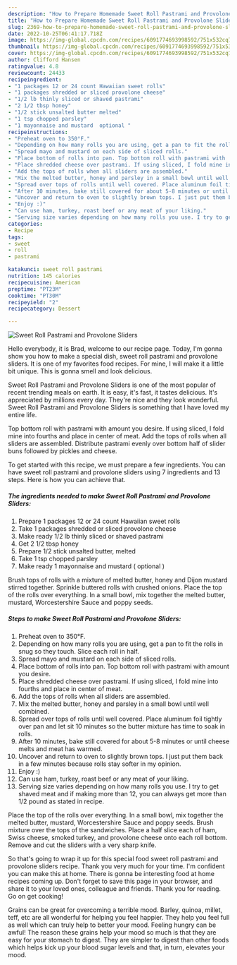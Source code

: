 ```yaml
---
description: "How to Prepare Homemade Sweet Roll Pastrami and Provolone Sliders"
title: "How to Prepare Homemade Sweet Roll Pastrami and Provolone Sliders"
slug: 2369-how-to-prepare-homemade-sweet-roll-pastrami-and-provolone-sliders
date: 2022-10-25T06:41:17.718Z
image: https://img-global.cpcdn.com/recipes/6091774693998592/751x532cq70/sweet-roll-pastrami-and-provolone-sliders-recipe-main-photo.jpg
thumbnail: https://img-global.cpcdn.com/recipes/6091774693998592/751x532cq70/sweet-roll-pastrami-and-provolone-sliders-recipe-main-photo.jpg
cover: https://img-global.cpcdn.com/recipes/6091774693998592/751x532cq70/sweet-roll-pastrami-and-provolone-sliders-recipe-main-photo.jpg
author: Clifford Hansen
ratingvalue: 4.8
reviewcount: 24433
recipeingredient:
- "1 packages 12 or 24 count Hawaiian sweet rolls"
- "1 packages shredded or sliced provolone cheese"
- "1/2 lb thinly sliced or shaved pastrami"
- "2 1/2 tbsp honey"
- "1/2 stick unsalted butter melted"
- "1 tsp chopped parsley"
- "1 mayonnaise and mustard  optional "
recipeinstructions:
- "Preheat oven to 350°F."
- "Depending on how many rolls you are using, get a pan to fit the rolls in snug so they touch. Slice each roll in half."
- "Spread mayo and mustard on each side of sliced rolls."
- "Place bottom of rolls into pan. Top bottom roll with pastrami with  amount you desire."
- "Place shredded cheese over pastrami. If using sliced, I fold mine into fourths and place in center of meat."
- "Add the tops of rolls when all sliders are assembled."
- "Mix the melted butter, honey and parsley in a small bowl until well combined."
- "Spread over tops of rolls until well covered. Place aluminum foil tightly over pan and let sit 10 minutes so the butter mixture has time to soak in rolls."
- "After 10 minutes, bake still covered for about 5-8 minutes or until cheese melts and meat has warmed."
- "Uncover and return to oven to slightly brown tops. I just put them back in a few minutes because rolls stay softer in my opinion."
- "Enjoy :)"
- "Can use ham, turkey, roast beef or any meat of your liking."
- "Serving size varies depending on how many rolls you use. I try to get shaved meat and if making more than 12, you can always get more than 1/2 pound as stated in recipe."
categories:
- Recipe
tags:
- sweet
- roll
- pastrami

katakunci: sweet roll pastrami 
nutrition: 145 calories
recipecuisine: American
preptime: "PT23M"
cooktime: "PT30M"
recipeyield: "2"
recipecategory: Dessert

---
```



![Sweet Roll Pastrami and Provolone Sliders](https://img-global.cpcdn.com/recipes/6091774693998592/751x532cq70/sweet-roll-pastrami-and-provolone-sliders-recipe-main-photo.jpg)

Hello everybody, it is Brad, welcome to our recipe page. Today, I'm gonna show you how to make a special dish, sweet roll pastrami and provolone sliders. It is one of my favorites food recipes. For mine, I will make it a little bit unique. This is gonna smell and look delicious.

Sweet Roll Pastrami and Provolone Sliders is one of the most popular of recent trending meals on earth. It is easy, it's fast, it tastes delicious. It's appreciated by millions every day. They're nice and they look wonderful. Sweet Roll Pastrami and Provolone Sliders is something that I have loved my entire life.

Top bottom roll with pastrami with amount you desire. If using sliced, I fold mine into fourths and place in center of meat. Add the tops of rolls when all sliders are assembled. Distribute pastrami evenly over bottom half of slider buns followed by pickles and cheese.


To get started with this recipe, we must prepare a few ingredients. You can have sweet roll pastrami and provolone sliders using 7 ingredients and 13 steps. Here is how you can achieve that.

<!--inarticleads1-->

##### The ingredients needed to make Sweet Roll Pastrami and Provolone Sliders:

1. Prepare 1 packages 12 or 24 count Hawaiian sweet rolls
1. Take 1 packages shredded or sliced provolone cheese
1. Make ready 1/2 lb thinly sliced or shaved pastrami
1. Get 2 1/2 tbsp honey
1. Prepare 1/2 stick unsalted butter, melted
1. Take 1 tsp chopped parsley
1. Make ready 1 mayonnaise and mustard ( optional )


Brush tops of rolls with a mixture of melted butter, honey and Dijon mustard stirred together. Sprinkle buttered rolls with crushed onions. Place the top of the rolls over everything. In a small bowl, mix together the melted butter, mustard, Worcestershire Sauce and poppy seeds. 

<!--inarticleads2-->

##### Steps to make Sweet Roll Pastrami and Provolone Sliders:

1. Preheat oven to 350°F.
1. Depending on how many rolls you are using, get a pan to fit the rolls in snug so they touch. Slice each roll in half.
1. Spread mayo and mustard on each side of sliced rolls.
1. Place bottom of rolls into pan. Top bottom roll with pastrami with  amount you desire.
1. Place shredded cheese over pastrami. If using sliced, I fold mine into fourths and place in center of meat.
1. Add the tops of rolls when all sliders are assembled.
1. Mix the melted butter, honey and parsley in a small bowl until well combined.
1. Spread over tops of rolls until well covered. Place aluminum foil tightly over pan and let sit 10 minutes so the butter mixture has time to soak in rolls.
1. After 10 minutes, bake still covered for about 5-8 minutes or until cheese melts and meat has warmed.
1. Uncover and return to oven to slightly brown tops. I just put them back in a few minutes because rolls stay softer in my opinion.
1. Enjoy :)
1. Can use ham, turkey, roast beef or any meat of your liking.
1. Serving size varies depending on how many rolls you use. I try to get shaved meat and if making more than 12, you can always get more than 1/2 pound as stated in recipe.


Place the top of the rolls over everything. In a small bowl, mix together the melted butter, mustard, Worcestershire Sauce and poppy seeds. Brush mixture over the tops of the sandwiches. Place a half slice each of ham, Swiss cheese, smoked turkey, and provolone cheese onto each roll bottom. Remove and cut the sliders with a very sharp knife. 

So that's going to wrap it up for this special food sweet roll pastrami and provolone sliders recipe. Thank you very much for your time. I'm confident you can make this at home. There is gonna be interesting food at home recipes coming up. Don't forget to save this page in your browser, and share it to your loved ones, colleague and friends. Thank you for reading. Go on get cooking!

Grains can be great for overcoming a terrible mood. Barley, quinoa, millet, teff, etc are all wonderful for helping you feel happier. They help you feel full as well which can truly help to better your mood. Feeling hungry can be awful! The reason these grains help your mood so much is that they are easy for your stomach to digest. They are simpler to digest than other foods which helps kick up your blood sugar levels and that, in turn, elevates your mood.
